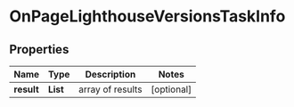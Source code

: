 # OnPageLighthouseVersionsTaskInfo


## Properties

| Name | Type | Description | Notes |
|------------ | ------------- | ------------- | -------------|
**result** | **List<OnPageLighthouseVersionsResultInfo>** | array of results |[optional]|